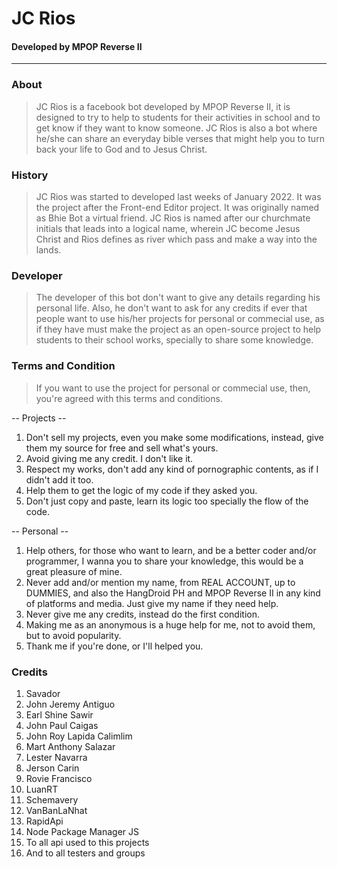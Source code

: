 # JC Rios
#### Developed by MPOP Reverse II
---

### About
> JC Rios is a facebook bot developed by MPOP Reverse II, it is designed to try to help to students for their activities in school and to get know if they want to know someone. JC Rios is also a bot where he/she can share an everyday bible verses that might help you to turn back your life to God and to Jesus Christ.

### History
> JC Rios was started to developed last weeks of January 2022. It was the project after the Front-end Editor project. It was originally named as Bhie Bot a virtual friend. JC Rios is named after our churchmate initials that leads into a logical name, wherein JC become Jesus Christ and Rios defines as river which pass and make a way into the lands.

### Developer
> The developer of this bot don't want to give any details regarding his personal life. Also, he don't want to ask for any credits if ever that people want to use his/her projects for personal or commecial use, as if they have must make the project as an open-source project to help students to their school works, specially to share some knowledge.

### Terms and Condition
> If you want to use the project for personal or commecial use, then, you're agreed with this terms and conditions.

-- Projects --

1. Don't sell my projects, even you make some modifications, instead, give them my source for free and sell what's yours.
2. Avoid giving me any credit. I don't like it.
3. Respect my works, don't add any kind of pornographic contents, as if I didn't add it too.
4. Help them to get the logic of my code if they asked you.
5. Don't just copy and paste, learn its logic too specially the flow of the code.

-- Personal --

1. Help others, for those who want to learn, and be a better coder and/or programmer, I wanna you to share your knowledge, this would be a great pleasure of mine.
2. Never add and/or mention my name, from REAL ACCOUNT, up to DUMMIES, and also the HangDroid PH and MPOP Reverse II in any kind of platforms and media. Just give my name if they need help.
3. Never give me any credits, instead do the first condition.
4. Making me as an anonymous is a huge help for me, not to avoid them, but to avoid popularity.
5. Thank me if you're done, or I'll helped you.

### Credits
1. Savador
2. John Jeremy Antiguo
3. Earl Shine Sawir
3. John Paul Caigas
4. John Roy Lapida Calimlim
5. Mart Anthony Salazar
6. Lester Navarra
7. Jerson Carin
8. Rovie Francisco
9. LuanRT
10. Schemavery
11. VanBanLaNhat
12. RapidApi
13. Node Package Manager JS
14. To all api used to this projects
15. And to all testers and groups